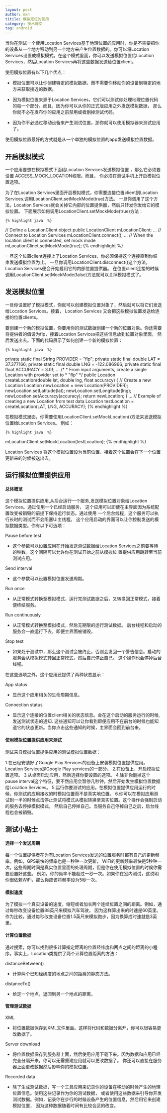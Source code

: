 ```yaml
---
layout: post
author: mxn
titile: 模拟定位的使用
category: 技术博文
tag: android
---
```


当你在测试一个使用Location Services基于地理位置的应用时，你是不需要把你的设备从一个地方移动到另一个地方来产生位置数据的。你可以将Location
Services设置成模拟模式。在这个模式里面，你可以发送模拟位置给Location Services，然后Location Services再将这些数据发送给位置client。

使用模拟位置有以下几个优点：

* 模拟位置可以让你创建特定的模拟数据，而不需要你移动你的设备到特定的地方来获取接近的数据。

* 因为模拟位置来源于Location Services，它们可以测试你处理地理位置代码的每一个部分。而且，因为你可以从你的正式版应用之外发送模拟数据，
那么你就不必在发布你的应用之前禁用或者删掉测试代码。

* 因为你不必通过移动设备来产生测试位置，那你就可以使用模拟器来测试应用了。

使用模拟位置最好的方式就是从一个单独的模拟位置的app发送模拟位置数据。

<!-- more -->

## 开启模拟模式

一个应用要想在模拟模式下面给Location Services发送模拟位置 ，那么它必须要设置 ACCESS_MOCK_LOCATION权限。而且，
你必须在测试手机上开启模拟位置选项。

为了在Location Services里面开启模拟模式，你需要连接位置client到Location Services.调用LocationClient.setMockMode(true)方法。
一旦你调用了这个方法，Location Services就会关掉它内部的位置提供器，然后只转发你发给它的模拟位置。
下面展示如何调用LocationClient.setMockMode(true)方法：

    {% highlight java  %}
// Define a LocationClient object
    public LocationClient mLocationClient;
    ...
    // Connect to Location Services
    mLocationClient.connect();
    ...
    // When the location client is connected, set mock mode
    mLocationClinet.setMockMode(true);
     {% endhighlight %}

一旦这个位置client连接上了Location Services，你必须保持这个连接直到你结束发送模拟位置为止。
一旦你调用LocationClient.disconnect()这个方法，Location Services便会开始启用它的内部位置提供器。
在位置client连接的时候调用LocationClient.setMockMode(false)方法就可以关掉模拟模式了。


## 发送模拟位置

一旦你设置好了模拟模式，你就可以创建模拟位置对象了，然后就可以将它们发送给Location Services。接着，
Location Services 又会把这些模拟位置发送给连接的位置clients。

要创建一个新的模拟位置，你要用你的测试数据创建一个新的位置对象。你还需要将提供者的值设为flp，接着Location Services把这些信息放到位置对象里面，
然后发送出去。下面的代码展示了如何创建一个新的模拟位置：

    {% highlight java  %}
  private static final String PROVIDER = "flp";
    private static final double LAT = 37.377166;
    private static final double LNG = -122.086966;
    private static final float ACCURACY = 3.0f;
    ...
    /*
     * From input arguments, create a single Location with provider set to
     * "flp"
     */
    public Location createLocation(double lat, double lng, float accuracy) {
        // Create a new Location
        Location newLocation = new Location(PROVIDER);
        newLocation.setLatitude(lat);
        newLocation.setLongitude(lng);
        newLocation.setAccuracy(accuracy);
        return newLocation;
    }
    ...
    // Example of creating a new Location from test data
    Location testLocation = createLocation(LAT, LNG, ACCURACY);
     {% endhighlight %}

在模拟模式里面，你需要使用LocationClient.setMockLocation()方法来发送模拟位置给Location Services。 例如：

    {% highlight java  %}
mLocationClient.setMockLocation(testLocation);
     {% endhighlight %}

Location Services 将这个模拟位置设为当前位置，接着这个位置会在下一个位置更新来的时候被送出去。

## 运行模拟位置提供应用

#### 总体概览

这个模拟位置提供应用,从后台运行一个服务,发送模拟位置对象给Location Services。通过使用一个已经启动服务，
这个应用可以即使在主界面因为系统配置改变被销毁的前提下保持运行状态。通过使用 一个后台线程，这个服务可以执行长时的测试而不会阻塞UI主线程。
这个应用启动的界面可以让你控制发送的模拟数据类型。你有以下可选项：

Pause before test

* 这个参数可以设置应用在开始发送测试数据给Location Services之前要等待的秒数。这个间隔可以允许你在测试开始之前从模拟位
置提供应用跳转至当前测试应用。

Send interval

* 这个参数可以设置模拟位置发送周期。

Run once

* 从正常模式转换至模拟模式，运行完测试数据之后，又转换回正常模式，接着便终结服务。

Run continuously

* 从正常模式转换至模拟模式，然后无期限的运行测试数据。 后台线程和启动的服务会一直运行下去，即便主界面被销毁。

Stop test

* 如果处于测试中，那么这个测试会被终止，否则会发回一个警告信息。启动的服务会从模拟模式转回正常模式，然后自己停止自己。
这个操作也会停掉后台线程。


在这些选项之外，这个应用还提供了两种状态显示：

App status

* 显示这个应用相关的生命周期信息。

Connection status

* 显示这个连接的位置client相关的状态信息。会在这个启动的服务运行的时候,发送测试状态的通知.
这些通知可以让你看到即便应用不在前台的时候也能知道它的状态更新。当你点击这些通知的时候，主界面会回到前台来。

#### 使用模拟位置提供应用来测试

测试来自模拟位置提供应用的测试模拟位置数据：

1.在已经安装好了Google Play Services的设备上安装模拟位置提供应用。Location Services是Google Play services的一部分。
2.在设备上，开启模拟位置选项。
3.从桌面启动应用，然后选择你要设置的选项。
4.除非你删掉这个pause interval这个特征，要不然应用会暂停几秒钟，然后开始发生模拟位置数据给Location Services。
5.运行你要测试的应用。在模拟位置提供应用运行的时候，你测试的应用接收的时模拟位置而不是真实地位置。
6.你可以在模拟应用测试到一半的时候点击停止测试将模式从模拟转换至真实位置。这个操作会强制启动的服务去停掉模拟模式，
然后自己停掉自己。当服务自己停掉自己之后，后台线程也会被销毁。


## 测试小贴士

#### 选择一个发送周期

每一个位置提供者在为有Location Services发送的位置服务时都有自己的更新频率。例如，GPS最快的频率也是一秒钟一次更新，
WiFi的更新频率最快是5秒钟一次。这些周期时间是真实位置里面的处理周期，但是你在使用模拟位置的时候你需要设置好这些。
例如，你的频率不能超过一秒一次。如果你在室内测试，这说明你很依赖WiFi，那么你应该将频率设为5秒一次。


#### 模拟速度

为了模拟一个真实设备的速度，缩短或者加长两个连续位置之间的距离。例如，通过每秒改变设备位置88英尺来模拟汽车驾驶，
因为这样算出来的时速是60英里。作为比较，通过每秒改变设备位置1.5英尺来模拟跑步，因为换算成时速就是3英里。


#### 计算位置数据

通过搜索，你可以找到很多计算指定距离的位置经纬度和两点之间的距离的小程序。事实上，Location类提供了两个计算位置距离的方法：

distanceBetween()

* 计算两个已知经纬度的地点之间的距离的静态方法。

distanceTo()

* 给定一个地点，返回到另一个地点的距离。

#### 管理测试数据

XML

* 将位置数据保存到XML文件里面。这样将代码和数据分离开，你可以很容易更改数据了。

Server download

* 将位置数据保存到服务器上面，然后使用应用下载下来。因为数据和应用已经完全分隔开来，你可以无需重建应用就可以更改数据了。
你还可以直接在服务器上面更改数据然后影响你的模拟位置。

Recorded data

* 除了生成测试数据，写一个工具应用来记录你的设备在移动的时候产生的地理位置信息。使用这些记录作为你的测试数据，
或者使用这些数据来引导你开发测试数据。例如，记录你在步行的时候设备产生的位置信息，然后用它来创建模拟位置，
因为这种数据随着时间有比较合适的改变。

